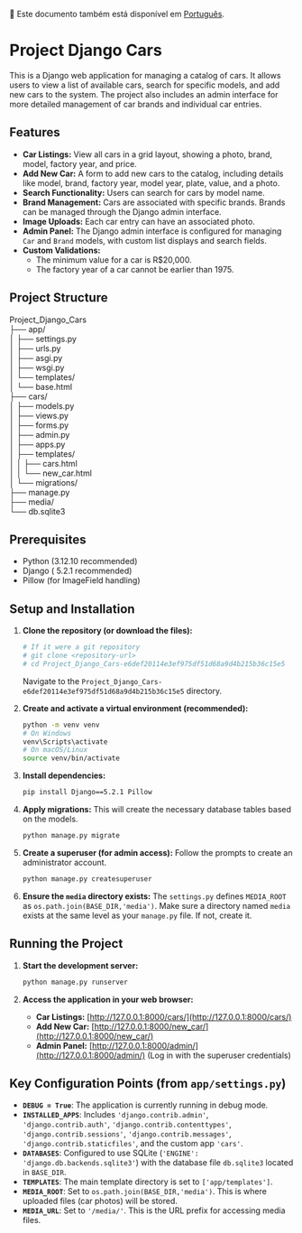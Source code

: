 🔗 Este documento também está disponível em [Português](./README.pt-br.md).

# Project Django Cars

This is a Django web application for managing a catalog of cars. It allows users to view a list of available cars, search for specific models, and add new cars to the system. The project also includes an admin interface for more detailed management of car brands and individual car entries.

## Features

* **Car Listings:** View all cars in a grid layout, showing a photo, brand, model, factory year, and price.
* **Add New Car:** A form to add new cars to the catalog, including details like model, brand, factory year, model year, plate, value, and a photo.
* **Search Functionality:** Users can search for cars by model name.
* **Brand Management:** Cars are associated with specific brands. Brands can be managed through the Django admin interface.
* **Image Uploads:** Each car entry can have an associated photo.
* **Admin Panel:** The Django admin interface is configured for managing `Car` and `Brand` models, with custom list displays and search fields.
* **Custom Validations:**
    * The minimum value for a car is R$20,000.
    * The factory year of a car cannot be earlier than 1975.

## Project Structure

Project_Django_Cars  
├── app/  
│   ├── settings.py  
│   ├── urls.py  
│   ├── asgi.py  
│   ├── wsgi.py  
│   └── templates/  
│       └── base.html  
├── cars/  
│   ├── models.py  
│   ├── views.py  
│   ├── forms.py  
│   ├── admin.py  
│   ├── apps.py  
│   ├── templates/  
│   │   ├── cars.html  
│   │   └── new_car.html  
│   └── migrations/  
├── manage.py  
├── media/  
└── db.sqlite3  

## Prerequisites

* Python (3.12.10 recommended)
* Django ( 5.2.1 recommended)  
* Pillow (for ImageField handling)

## Setup and Installation

1.  **Clone the repository (or download the files):**
    ```bash
    # If it were a git repository
    # git clone <repository-url>
    # cd Project_Django_Cars-e6def20114e3ef975df51d68a9d4b215b36c15e5
    ```
    Navigate to the `Project_Django_Cars-e6def20114e3ef975df51d68a9d4b215b36c15e5` directory.

2.  **Create and activate a virtual environment (recommended):**
    ```bash
    python -m venv venv
    # On Windows
    venv\Scripts\activate
    # On macOS/Linux
    source venv/bin/activate
    ```

3.  **Install dependencies:**
    ```bash
    pip install Django==5.2.1 Pillow
    ```

4.  **Apply migrations:**
    This will create the necessary database tables based on the models.
    ```bash
    python manage.py migrate
    ```

5.  **Create a superuser (for admin access):**
    Follow the prompts to create an administrator account.
    ```bash
    python manage.py createsuperuser
    ```

6.  **Ensure the `media` directory exists:**
    The `settings.py` defines `MEDIA_ROOT` as `os.path.join(BASE_DIR,'media')`. Make sure a directory named `media` exists at the same level as your `manage.py` file. If not, create it.

## Running the Project

1.  **Start the development server:**
    ```bash
    python manage.py runserver
    ```

2.  **Access the application in your web browser:**
    * **Car Listings:** [http://127.0.0.1:8000/cars/](http://127.0.0.1:8000/cars/)
    * **Add New Car:** [http://127.0.0.1:8000/new_car/](http://127.0.0.1:8000/new_car/)
    * **Admin Panel:** [http://127.0.0.1:8000/admin/](http://127.0.0.1:8000/admin/) (Log in with the superuser credentials)

## Key Configuration Points (from `app/settings.py`)

* **`DEBUG = True`**: The application is currently running in debug mode.
* **`INSTALLED_APPS`**: Includes `'django.contrib.admin'`, `'django.contrib.auth'`, `'django.contrib.contenttypes'`, `'django.contrib.sessions'`, `'django.contrib.messages'`, `'django.contrib.staticfiles'`, and the custom app `'cars'`.
* **`DATABASES`**: Configured to use SQLite (`'ENGINE': 'django.db.backends.sqlite3'`) with the database file `db.sqlite3` located in `BASE_DIR`.
* **`TEMPLATES`**: The main template directory is set to `['app/templates']`.
* **`MEDIA_ROOT`**: Set to `os.path.join(BASE_DIR,'media')`. This is where uploaded files (car photos) will be stored.
* **`MEDIA_URL`**: Set to `'/media/'`. This is the URL prefix for accessing media files.
